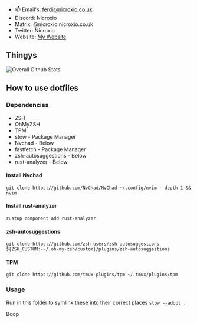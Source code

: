 - 📫 Email's: ferdi@nicroxio.co.uk
- Discord: Nicroxio
- Matrix: @nicroxio:nicroxio.co.uk 
- Twitter: Nicroxio
- Website: [My Website](https://nicroxio.co.uk)

## Thingys
![Overall Github Stats](https://github-readme-stats.vercel.app/api?username=Nicroxio&show_icons=true&theme=gruvbox)

## How to use dotfiles

### Dependencies
* ZSH
* OhMyZSH
* TPM
* stow - Package Manager
* Nvchad - Below
* fastfetch - Package Manager
* zsh-autosuggestions - Below
* rust-analyzer - Below

#### Install Nvchad

`git clone https://github.com/NvChad/NvChad ~/.config/nvim --depth 1 && nvim`

#### Install rust-analyzer
`rustup component add rust-analyzer` 

#### zsh-autosuggestions

`git clone https://github.com/zsh-users/zsh-autosuggestions ${ZSH_CUSTOM:-~/.oh-my-zsh/custom}/plugins/zsh-autosuggestions`

#### TPM

`git clone https://github.com/tmux-plugins/tpm ~/.tmux/plugins/tpm`

### Usage

Run in this folder to symlink these into their correct places
`stow --adopt .`








Boop
